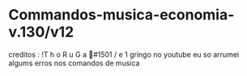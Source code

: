 # Commandos-musica-economia-v.130/v12

creditos : !T h o R u G a 🎀#1501 / e 1 gringo no youtube eu so arrumei algums erros nos comandos de musica
